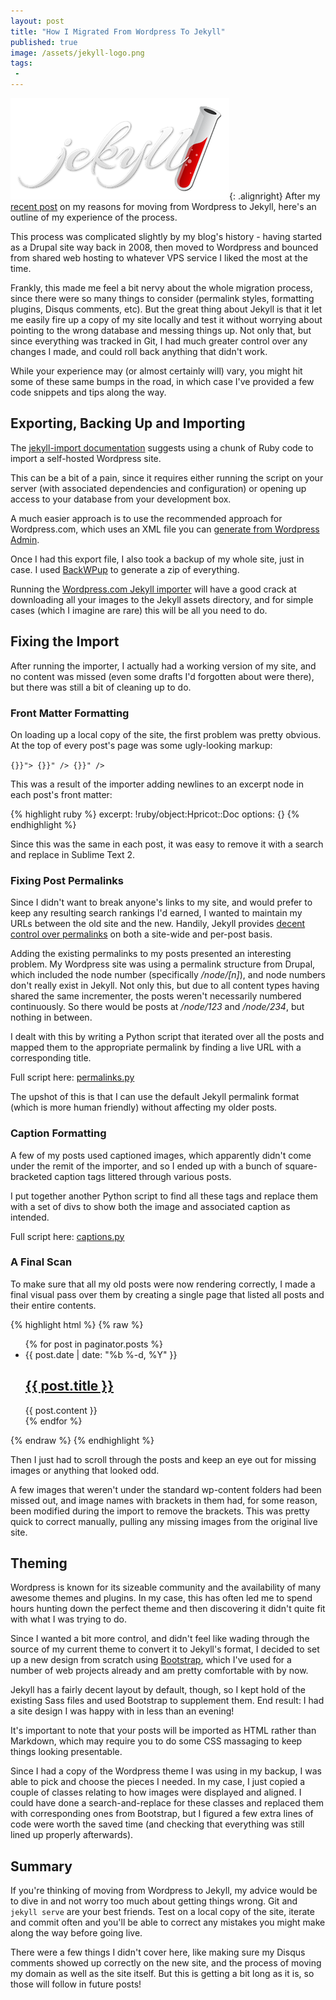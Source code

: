 ```yaml
---
layout: post
title: "How I Migrated From Wordpress To Jekyll"
published: true
image: /assets/jekyll-logo.png
tags:
 -
---
```


![GitHub](/assets/jekyll-logo.png){: .alignright} After my [recent post](/2015/07/17/this-blog-now-on-github-pages.html) on my reasons for moving from Wordpress to Jekyll, here's an outline of my experience of the process.

This process was complicated slightly by my blog's history - having started as a Drupal site way back in 2008, then moved to Wordpress and bounced from shared web hosting to whatever VPS service I liked the most at the time.

Frankly, this made me feel a bit nervy about the whole migration process, since there were so many things to consider (permalink styles, formatting plugins, Disqus comments, etc). But the great thing about Jekyll is that it let me easily fire up a copy of my site locally and test it without worrying about pointing to the wrong database and messing things up. Not only that, but since everything was tracked in Git, I had much greater control over any changes I made, and could roll back anything that didn't work.

While your experience may (or almost certainly will) vary, you might hit some of these same bumps in the road, in which case I've provided a few code snippets and tips along the way.

## Exporting, Backing Up and Importing

The [jekyll-import documentation](http://import.jekyllrb.com/docs/wordpress/) suggests using a chunk of Ruby code to import a self-hosted Wordpress site.

This can be a bit of a pain, since it requires either running the script on your server (with associated dependencies and configuration) or opening up access to your database from your development box.

A much easier approach is to use the recommended approach for Wordpress.com, which uses an XML file you can [generate from Wordpress Admin](https://en.support.wordpress.com/export/).

Once I had this export file, I also took a backup of my whole site, just in case. I used [BackWPup](https://wordpress.org/plugins/backwpup/) to generate a zip of everything.

Running the [Wordpress.com Jekyll importer](http://import.jekyllrb.com/docs/wordpressdotcom/) will have a good crack at downloading all your images to the Jekyll assets directory, and for simple cases (which I imagine are rare) this will be all you need to do.

## Fixing the Import

After running the importer, I actually had a working version of my site, and no content was missed (even some drafts I'd forgotten about were there), but there was still a bit of cleaning up to do.

### Front Matter Formatting

On loading up a local copy of the site, the first problem was pretty obvious. At the top of every post's page was some ugly-looking markup:

`{}}"> {}}" /> {}}" />`

This was a result of the importer adding newlines to an excerpt node in each post's front matter:

{% highlight ruby %}
excerpt: !ruby/object:Hpricot::Doc
  options: {}
{% endhighlight %}

Since this was the same in each post, it was easy to remove it with a search and replace in Sublime Text 2.

### Fixing Post Permalinks

Since I didn't want to break anyone's links to my site, and would prefer to keep any resulting search rankings I'd earned, I wanted to maintain my URLs between the old site and the new. Handily, Jekyll provides [decent control over permalinks](http://jekyllrb.com/docs/permalinks/) on both a site-wide and per-post basis.

Adding the existing permalinks to my posts presented an interesting problem. My Wordpress site was using a permalink structure from Drupal, which included the node number (specifically */node/[n]*), and node numbers don't really exist in Jekyll. Not only this, but due to all content types having shared the same incrementer, the posts weren't necessarily numbered continuously. So there would be posts at */node/123* and */node/234*, but nothing in between.

I dealt with this by writing a Python script that iterated over all the posts and mapped them to the appropriate permalink by finding a live URL with a corresponding title.

Full script here: [permalinks.py](https://github.com/theothertomelliott/theothertomelliott.github.io/blob/master/_script/permalinks.py)

The upshot of this is that I can use the default Jekyll permalink format (which is more human friendly) without affecting my older posts.

### Caption Formatting

A few of my posts used captioned images, which apparently didn't come under the remit of the importer, and so I ended up with a bunch of square-bracketed caption tags littered through various posts.

I put together another Python script to find all these tags and replace them with a set of divs to show both the image and associated caption as intended.

Full script here: [captions.py](https://github.com/theothertomelliott/theothertomelliott.github.io/blob/master/_script/captions.py)

### A Final Scan

To make sure that all my old posts were now rendering correctly, I made a final visual pass over them by creating a single page that listed all posts and their entire contents.

{% highlight html %}
{% raw %}
<ul class="post-list">
<!-- This loops through the paginated posts -->
{% for post in paginator.posts %}
  <li>
    <!-- Page title, date and link -->     
    <span class="post-meta">{{ post.date | date: "%b %-d, %Y" }}</span> 
        <h2>
          <a class="post-link" href="{{ post.url | prepend: site.baseurl }}">
            {{ post.title }}
          </a>
        </h2>
  <!-- Full page content -->      
  <div class="content clearfix">
    {{ post.content }}
  </div>
  </li>
{% endfor %}
</ul>
{% endraw %}
{% endhighlight %}

Then I just had to scroll through the posts and keep an eye out for missing images or anything that looked odd.

A few images that weren't under the standard wp-content folders had been missed out, and image names with brackets in them had, for some reason, been modified during the import to remove the brackets. This was pretty quick to correct manually, pulling any missing images from the original live site.

## Theming

Wordpress is known for its sizeable community and the availability of many awesome themes and plugins. In my case, this has often led me to spend hours hunting down the perfect theme and then discovering it didn't quite fit with what I was trying to do.

Since I wanted a bit more control, and didn't feel like wading through the source of my current theme to convert it to Jekyll's format, I decided to set up a new design from scratch using [Bootstrap](http://getbootstrap.com), which I've used for a number of web projects already and am pretty comfortable with by now.

Jekyll has a fairly decent layout by default, though, so I kept hold of the existing Sass files and used Bootstrap to supplement them. End result: I had a site design I was happy with in less than an evening!

It's important to note that your posts will be imported as HTML rather than Markdown, which may require you to do some CSS massaging to keep things looking presentable.

Since I had a copy of the Wordpress theme I was using in my backup, I was able to pick and choose the pieces I needed. In my case, I just copied a couple of classes relating to how images were displayed and aligned. I could have done a search-and-replace for these classes and replaced them with corresponding ones from Bootstrap, but I figured a few extra lines of code were worth the saved time (and checking that everything was still lined up properly afterwards).

## Summary

If you're thinking of moving from Wordpress to Jekyll, my advice would be to dive in and not worry too much about getting things wrong. Git and `jekyll serve` are your best friends. Test on a local copy of the site, iterate and commit often and you'll be able to correct any mistakes you might make along the way before going live.

There were a few things I didn't cover here, like making sure my Disqus comments showed up correctly on the new site, and the process of moving my domain as well as the site itself. But this is getting a bit long as it is, so those will follow in future posts!